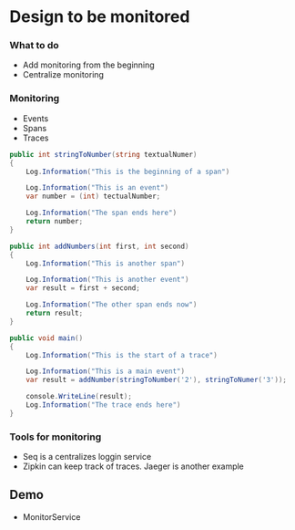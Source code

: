 # Design to be monitored

### What to do
- Add monitoring from the beginning
- Centralize monitoring

### Monitoring
- Events
- Spans
- Traces


```csharp
public int stringToNumber(string textualNumer)
{
    Log.Information("This is the beginning of a span")

    Log.Information("This is an event")
    var number = (int) tectualNumber;

    Log.Information("The span ends here")
    return number;
}

public int addNumbers(int first, int second)
{
    Log.Information("This is another span")

    Log.Information("This is another event")
    var result = first + second;

    Log.Information("The other span ends now")
    return result;
}

public void main()
{
    Log.Information("This is the start of a trace")

    Log.Information("This is a main event")
    var result = addNumber(stringToNumber('2'), stringToNumer('3'));

    console.WriteLine(result);
    Log.Information("The trace ends here")
}
```

### Tools for monitoring
- Seq is a centralizes loggin service
- Zipkin can keep track of traces. Jaeger is another example

## Demo
-   MonitorService